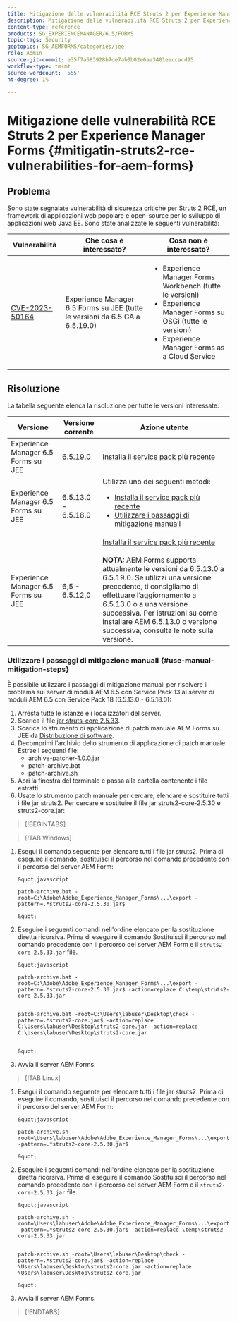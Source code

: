 ```yaml
---
title: Mitigazione delle vulnerabilità RCE Struts 2 per Experience Manager Forms
description: Mitigazione delle vulnerabilità RCE Struts 2 per Experience Manager Forms
content-type: reference
products: SG_EXPERIENCEMANAGER/6.5/FORMS
topic-tags: Security
geptopics: SG_AEMFORMS/categories/jee
role: Admin
source-git-commit: e35f7a683928b7de7ab0b02e6aa3401eeccacd95
workflow-type: tm+mt
source-wordcount: '555'
ht-degree: 1%

---
```



# Mitigazione delle vulnerabilità RCE Struts 2 per Experience Manager Forms {#mitigatin-struts2-rce-vulnerabilities-for-aem-forms}

## Problema  

Sono state segnalate vulnerabilità di sicurezza critiche per Struts 2 RCE, un framework di applicazioni web popolare e open-source per lo sviluppo di applicazioni web Java EE. Sono state analizzate le seguenti vulnerabilità:

| Vulnerabilità | Che cosa è interessato? | Cosa non è interessato? |
|---|---|---|
| [CVE-2023-50164](https://cve.mitre.org/cgi-bin/cvename.cgi?name=2023-50164) | Experience Manager 6.5 Forms su JEE (tutte le versioni da 6.5 GA a 6.5.19.0) | <ul><li> Experience Manager Forms Workbench (tutte le versioni)</li> <li> Experience Manager Forms su OSGi (tutte le versioni) </li> <li> Experience Manager Forms as a Cloud Service </li> <ul> |

## Risoluzione

La tabella seguente elenca la risoluzione per tutte le versioni interessate:

| Versione | Versione corrente | Azione utente |
|---|---|---|
| Experience Manager 6.5 Forms su JEE | 6.5.19.0 | [Installa il service pack più recente](https://experienceleague.adobe.com/docs/experience-manager-65/release-notes/aem-forms-current-service-pack-installation-instructions.html?lang=en) |
| Experience Manager 6.5 Forms su JEE | 6.5.13.0 - 6.5.18.0 | Utilizza uno dei seguenti metodi: <ul><li>  <a href="https://experienceleague.adobe.com/docs/experience-manager-65/release-notes/aem-forms-current-service-pack-installation-instructions.html?lang=en"> Installa il service pack più recente </a> </li> <li> <a href ="#use-manual-mitigation-steps"> Utilizzare i passaggi di mitigazione manuali </a> |
| Experience Manager 6.5 Forms su JEE | 6,5 - 6.5.12,0 | [Installa il service pack più recente](https://experienceleague.adobe.com/docs/experience-manager-65/release-notes/aem-forms-current-service-pack-installation-instructions.html?lang=en)  </br> </br> **NOTA:** AEM Forms supporta attualmente le versioni da 6.5.13.0 a 6.5.19.0. Se utilizzi una versione precedente, ti consigliamo di effettuare l’aggiornamento a 6.5.13.0 o a una versione successiva. Per istruzioni su come installare AEM 6.5.13.0 o versione successiva, consulta le note sulla versione. |

### Utilizzare i passaggi di mitigazione manuali {#use-manual-mitigation-steps}

È possibile utilizzare i passaggi di mitigazione manuali per risolvere il problema sul server di moduli AEM 6.5 con Service Pack 13 al server di moduli AEM 6.5 con Service Pack 18 (6.5.13.0 - 6.5.18.0):

1. Arresta tutte le istanze e i localizzatori del server.
1. Scarica il file [jar struts-core 2.5.33](https://repo1.maven.org/maven2/org/apache/struts/struts2-core/2.5.33/struts2-core-2.5.33.jar).
1. Scarica lo strumento di applicazione di patch manuale AEM Forms su JEE da [Distribuzione di software](https://experience.adobe.com/#/downloads/content/software-distribution/en/aem.html?package=/content/software-distribution/en/details.html/content/dam/aem/public/adobe/packages/cq650/servicepack/fd/patch_utility/archive-patcher-1.0.0.zip).
1. Decomprimi l’archivio dello strumento di applicazione di patch manuale. Estrae i seguenti file:
   * archive-patcher-1.0.0.jar
   * patch-archive.bat
   * patch-archive.sh
1. Apri la finestra del terminale e passa alla cartella contenente i file estratti.
1. Usate lo strumento patch manuale per cercare, elencare e sostituire tutti i file jar struts2. Per cercare e sostituire il file jar struts2-core-2.5.30 e struts2-core.jar:


>[!BEGINTABS]

>[!TAB Windows]

1. Esegui il comando seguente per elencare tutti i file jar struts2. Prima di eseguire il comando, sostituisci il percorso nel comando precedente con il percorso del server AEM Form:

       &quot;javascript
       
       patch-archive.bat -root=C:\Adobe\Adobe_Experience_Manager_Forms\...\export -pattern=.*struts2-core-2.5.30.jar$
       
       &quot;
   
1. Eseguire i seguenti comandi nell&#39;ordine elencato per la sostituzione diretta ricorsiva. Prima di eseguire il comando Sostituisci il percorso nel comando precedente con il percorso del server AEM Form e il `struts2-core-2.5.33.jar` file.


       &quot;javascript
       
       patch-archive.bat -root=C:\Adobe\Adobe_Experience_Manager_Forms\...\export -pattern=.*struts2-core-2.5.30.jar$ -action=replace C:\temp\struts2-core-2.5.33.jar
       
       
       patch-archive.bat -root=C:\Users\labuser\Desktop\check -pattern=.*struts2-core.jar$ -action=replace C:\Users\labuser\Desktop\struts2-core.jar -action=replace C:\Users\labuser\Desktop\struts2-core.jar
       
       
       &quot;
   
1. Avvia il server AEM Forms.


>[!TAB Linux]

1. Esegui il comando seguente per elencare tutti i file jar struts2. Prima di eseguire il comando, sostituisci il percorso nel comando precedente con il percorso del server AEM Form:

       &quot;javascript
       
       patch-archive.sh -root=\Users\labuser\Adobe\Adobe_Experience_Manager_Forms\...\export -pattern=.*struts2-core-2.5.30.jar$
       
       &quot;
   
1. Eseguire i seguenti comandi nell&#39;ordine elencato per la sostituzione diretta ricorsiva. Prima di eseguire il comando Sostituisci il percorso nel comando precedente con il percorso del server AEM Form e il `struts2-core-2.5.33.jar` file.

       &quot;javascript
       
       patch-archive.sh -root=\Users\labuser\Adobe\Adobe_Experience_Manager_Forms\...\export -pattern=.*struts2-core-2.5.30.jar$ -action=replace \temp\struts2-core-2.5.33.jar
       
       
       patch-archive.sh -root=\Users\labuser\Desktop\check -pattern=.*struts2-core.jar$ -action=replace \Users\labuser\Desktop\struts2-core.jar -action=replace \Users\labuser\Desktop\struts2-core.jar
       
       &quot;
   
1. Avvia il server AEM Forms.

>[!ENDTABS]




<!-- 
### Manual patching tool 


>[!BEGINTABS]

>[!TAB Windows]

    ```
    
    patch-archive.bat [-root=dir-or-file] [-pattern=regex] [-action=list(default)|delete|replace <replacement-file>]

    ```

* **dir-or-file**: Specifies path of directory containing multiple archives to patch. The default path for AEM Forms on JEE is <>. 
* **regex**: Specifies regular expression identifying a file or an archive entry to patch. It is tested against each file's or archive entry's absolute path. For example, the pattern `.*struts2-core-2.5.30.jar$` search for all the lines that end with the exact string `struts2-core-2.5.30.jar`.
* **list**: Lists the matched files or archive entries. It recursively searches for and reports all instances of the supplied pattern matched in any entry present in any archive file (zip/jar/war/ear) inside the supplied root directory. No changes are made to any file. It is the default action of the tool, when no action is specified.
* **delete**: Deletes the matched files or archive entries. If the matched entity is an archive, deletion happens before traversing it. This prevents any potentially matching entries inside it from being reported.  
* **replace**: Substitutes the matched files or archive entries with the supplied replacement. If the matched entity is an archive, replacement happens before traversing it. This prevents any potentially matching entries inside it from being reported.

>[!TAB macOS]

    ```
    
    patch-archive.sh [-root=dir-or-file] [-pattern=regex] [-action=list(default)|delete|replace <replacement-file>]

    ```

* **dir-or-file**: Specifies path of directory containing multiple archives to patch. The default path for AEM Forms on JEE is <>. 
* **regex**: Specifies regular expression identifying a file or an archive entry to patch. It is tested against each file's or archive entry's absolute path. For example, the pattern `.*struts2-core-2.5.30.jar$` search for all the lines that end with the exact string `struts2-core-2.5.30.jar`.
* **list**: Lists the matched files or archive entries. It recursively searches for and reports all instances of the supplied pattern matched in any entry present in any archive file (zip/jar/war/ear) inside the supplied root directory. No changes are made to any file. It is the default action of the tool, when no action is specified.
* **delete**: Deletes the matched files or archive entries. If the matched entity is an archive, deletion happens before traversing it. This prevents any potentially matching entries inside it from being reported.  
* **replace**: Substitutes the matched files or archive entries with the supplied replacement. If the matched entity is an archive, replacement happens before traversing it. This prevents any potentially matching entries inside it from being reported.  

>[!TAB Linux]

    ```
    
    patch-archive.sh [-root=dir-or-file] [-pattern=regex] [-action=list(default)|delete|replace <replacement-file>]

    ```

* **dir-or-file**: Specifies path of directory containing multiple archives to patch. The default path for AEM Forms on JEE is <>. 
* **regex**: Specifies regular expression identifying a file or an archive entry to patch. It is tested against each file's or archive entry's absolute path. For example, the pattern `.*struts2-core-2.5.30.jar$` search for all the lines that end with the exact string `struts2-core-2.5.30.jar`.
* **list**: Lists the matched files or archive entries. It recursively searches for and reports all instances of the supplied pattern matched in any entry present in any archive file (zip/jar/war/ear) inside the supplied root directory. No changes are made to any file. It is the default action of the tool, when no action is specified.
* **delete**: Deletes the matched files or archive entries. If the matched entity is an archive, deletion happens before traversing it. This prevents any potentially matching entries inside it from being reported.  
* **replace**: Substitutes the matched files or archive entries with the supplied replacement. If the matched entity is an archive, replacement happens before traversing it. This prevents any potentially matching entries inside it from being reported.  



>[!ENDTABS]









-->